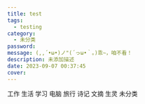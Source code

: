 ```yaml
---
title: test
tags:
  - testing
category:
  - 未分类
password:
message: (,,´•ω•)ノ"(´っω•｀。)乖~，咱不看！
description: 未添加描述
date: 2023-09-07 00:37:45
cover:
---
```


 工作 生活 学习 电脑 旅行 诗记 文摘 生灵 未分类
